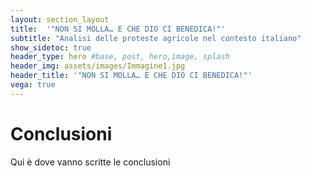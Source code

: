 ```yaml
---
layout: section_layout
title:  '"NON SI MOLLA… E CHE DIO CI BENEDICA!"'
subtitle: "Analisi delle proteste agricole nel contesto italiano"
show_sidetoc: true
header_type: hero #base, post, hero,image, splash
header_img: assets/images/Immagine1.jpg
header_title: '"NON SI MOLLA… E CHE DIO CI BENEDICA!"'
vega: true
---
```


# Conclusioni
Qui è dove vanno scritte le conclusioni

<vegachart schema-url="{{site.baseurl}}/assets/charts/chart_istat.json" style="width: 100%"></vegachart>
